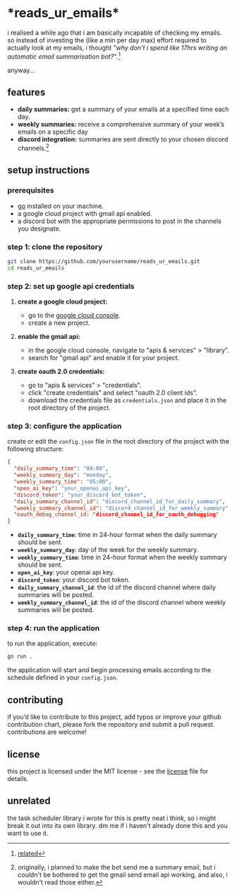 # \*reads_ur_emails\*

i realised a while ago that i am basically incapable of checking my emails. so instead of investing the (like a min per day max) effort required to actually look at my emails, i thought *"why don't i spend like 17hrs writing an automatic email summarisation bot?"*.[^1]

anyway...

## features
- **daily summaries:** get a summary of your emails at a specified time each day.
- **weekly summaries:** receive a comprehensive summary of your week’s emails on a specific day
- **discord integration:** summaries are sent directly to your chosen discord channels.[^2]

## setup instructions

### prerequisites
- [go](https://golang.org/doc/install) installed on your machine.
- a google cloud project with gmail api enabled.
- a discord bot with the appropriate permissions to post in the channels you designate.

### step 1: clone the repository
```sh
git clone https://github.com/yourusername/reads_ur_emails.git
cd reads_ur_emails
```

### step 2: set up google api credentials

1. **create a google cloud project:**
   - go to the [google cloud console](https://console.cloud.google.com/).
   - create a new project.

2. **enable the gmail api:**
   - in the google cloud console, navigate to "apis & services" > "library".
   - search for "gmail api" and enable it for your project.

3. **create oauth 2.0 credentials:**
   - go to "apis & services" > "credentials".
   - click "create credentials" and select "oauth 2.0 client ids".
   - download the credentials file as `credentials.json` and place it in the root directory of the project.

### step 3: configure the application

create or edit the `config.json` file in the root directory of the project with the following structure:

```json
{
  "daily_summary_time": "04:00",
  "weekly_summary_day": "monday",
  "weekly_summary_time": "05:00",
  "open_ai_key": "your_openai_api_key",
  "discord_token": "your_discord_bot_token",
  "daily_summary_channel_id": "discord_channel_id_for_daily_summary",
  "weekly_summary_channel_id": "discord_channel_id_for_weekly_summary",
  "oauth_debug_channel_id: "discord_channel_id_for_oauth_debugging"
}
```

- **`daily_summary_time`**: time in 24-hour format when the daily summary should be sent.
- **`weekly_summary_day`**: day of the week for the weekly summary.
- **`weekly_summary_time`**: time in 24-hour format when the weekly summary should be sent.
- **`open_ai_key`**: your openai api key.
- **`discord_token`**: your discord bot token.
- **`daily_summary_channel_id`**: the id of the discord channel where daily summaries will be posted.
- **`weekly_summary_channel_id`**: the id of the discord channel where weekly summaries will be posted.

### step 4: run the application

to run the application, execute:

```sh
go run .
```

the application will start and begin processing emails according to the schedule defined in your `config.json`.

## contributing

if you’d like to contribute to this project, add typos or improve your github contribution chart, please fork the repository and submit a pull request. contributions are welcome!

## license

this project is licensed under the MIT license - see the [license](LICENSE) file for details.

## unrelated

the task scheduler library i wrote for this is pretty neat i think, so i might break it out into its own library. dm me if i haven't already done this and you want to use it.

[^1]: [related](https://xkcd.com/974/)
[^2]: originally, i planned to make the bot send me a summary email, but i couldn't be bothered to get the gmail send email api working, and also, i wouldn't read those either.
